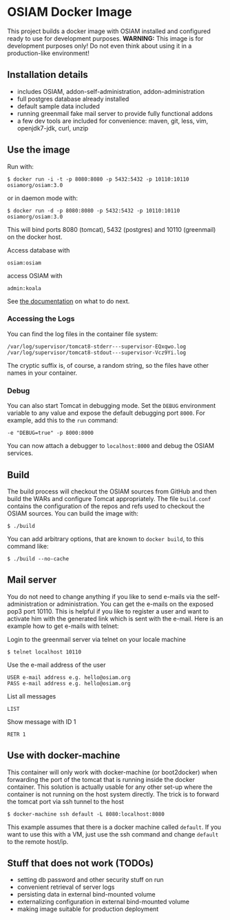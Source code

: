# OSIAM Docker Image

This project builds a docker image with OSIAM installed and configured ready to 
use for development purposes. **WARNING:** This image is for development purposes 
only! Do not even think about using it in a production-like environment!

## Installation details

* includes OSIAM, addon-self-administration,
  addon-administration
* full postgres database already installed
* default sample data included
* running greenmail fake mail server to provide fully functional addons
* a few dev tools are included for convenience: maven, git, less, vim,
  openjdk7-jdk, curl, unzip

## Use the image

Run with:

    $ docker run -i -t -p 8080:8080 -p 5432:5432 -p 10110:10110 osiamorg/osiam:3.0

or in daemon mode with:

    $ docker run -d -p 8080:8080 -p 5432:5432 -p 10110:10110 osiamorg/osiam:3.0

This will bind ports 8080 (tomcat), 5432 (postgres) and 10110 (greenmail) on
the docker host.

Access database with

    osiam:osiam

access OSIAM with

    admin:koala

See [the documentation](https://github.com/osiam/osiam/blob/3.0/docs/detailed-reference-installation.md#customize-setup)
on what to do next.

### Accessing the Logs

You can find the log files in the container file system:

```
/var/log/supervisor/tomcat8-stderr---supervisor-EQxqwo.log
/var/log/supervisor/tomcat8-stdout---supervisor-Vcz9Yi.log
```

The cryptic suffix is, of course, a random string, so the files have other names in your container.

### Debug

You can also start Tomcat in debugging mode.
Set the `DEBUG` environment variable to any value and expose the default debugging port `8000`.
For example, add this to the `run` command:

    -e "DEBUG=true" -p 8000:8000

You can now attach a debugger to `localhost:8000` and debug the OSIAM services.

## Build

The build process will checkout the OSIAM sources from GitHub and then build the
WARs and configure Tomcat appropriately. The file `build.conf` contains the
configuration of the repos and refs used to checkout the OSIAM sources. You can
build the image with:

    $ ./build

You can add arbitrary options, that are known to `docker build`, to this command
like: 

    $ ./build --no-cache

## Mail server

You do not need to change anything if you like to send e-mails via the
self-administration or administration. You can get the e-mails on the exposed
pop3 port 10110. This is helpful if you like to register a user and want to
activate him with the generated link which is sent with the e-mail. Here is an
example how to get e-mails with telnet:

Login to the greenmail server via telnet on your locale machine

    $ telnet localhost 10110
    
Use the e-mail address of the user

    USER e-mail address e.g. hello@osiam.org
    PASS e-mail address e.g. hello@osiam.org
    
List all messages

    LIST

Show message with ID 1

    RETR 1

## Use with docker-machine

This container will only work with docker-machine (or boot2docker) when
forwarding the port of the tomcat that is running inside the docker container.
This solution is actually usable for any other set-up where the container is
not running on the host system directly. The trick is to forward the tomcat
port via ssh tunnel to the host

    $ docker-machine ssh default -L 8080:localhost:8080

This example assumes that there is a docker machine called `default`. If you
want to use this with a VM, just use the ssh command and change `default` to
the remote host/ip.

## Stuff that does not work (TODOs)

* setting db password and other security stuff on run
* convenient retrieval of server logs
* persisting data in external bind-mounted volume
* externalizing configuration in external bind-mounted volume
* making image suitable for production deployment
